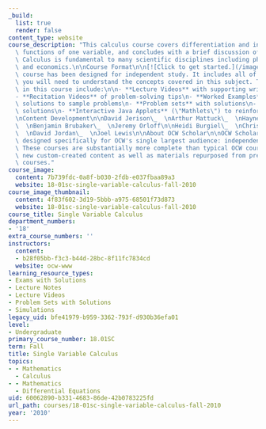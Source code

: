 ```yaml
---
_build:
  list: true
  render: false
content_type: website
course_description: "This calculus course covers differentiation and integration of\
  \ functions of one variable, and concludes with a brief discussion of infinite series.\
  \ Calculus is fundamental to many scientific disciplines including physics, engineering,\
  \ and economics.\n\nCourse Format\n\n[![Click to get started.](/images/button_start.png)](pages/syllabus)This\
  \ course has been designed for independent study. It includes all of the materials\
  \ you will need to understand the concepts covered in this subject. The materials\
  \ in this course include:\n\n- **Lecture Videos** with supporting written notes\n\
  - **Recitation Videos** of problem-solving tips\n- **Worked Examples** with detailed\
  \ solutions to sample problems\n- **Problem sets** with solutions\n- **Exams** with\
  \ solutions\n- **Interactive Java Applets** (\"Mathlets\") to reinforce key concepts\n\
  \nContent Development\n\nDavid Jerison\_  \nArthur Mattuck\_  \nHaynes Miller\_\
  \  \nBenjamin Brubaker\_  \nJeremy Orloff\n\nHeidi Burgiel\_  \nChristine Breiner\_\
  \  \nDavid Jordan\_  \nJoel Lewis\n\nAbout OCW Scholar\n\nOCW Scholar courses are\
  \ designed specifically for OCW's single largest audience: independent learners.\
  \ These courses are substantially more complete than typical OCW courses, and include\
  \ new custom-created content as well as materials repurposed from previously published\
  \ courses."
course_image:
  content: 7b739fdc-0a8f-b030-2fdb-e037fbaa89a3
  website: 18-01sc-single-variable-calculus-fall-2010
course_image_thumbnail:
  content: 4f83f602-3d19-5bbb-a975-68501f73d873
  website: 18-01sc-single-variable-calculus-fall-2010
course_title: Single Variable Calculus
department_numbers:
- '18'
extra_course_numbers: ''
instructors:
  content:
  - b28f05bb-f3c3-b44d-28bc-8f11fc7834cd
  website: ocw-www
learning_resource_types:
- Exams with Solutions
- Lecture Notes
- Lecture Videos
- Problem Sets with Solutions
- Simulations
legacy_uid: bfe41979-b959-3362-793f-d930b36efa01
level:
- Undergraduate
primary_course_number: 18.01SC
term: Fall
title: Single Variable Calculus
topics:
- - Mathematics
  - Calculus
- - Mathematics
  - Differential Equations
uid: 60062890-b331-4683-86de-42b0783225fd
url_path: courses/18-01sc-single-variable-calculus-fall-2010
year: '2010'
---
```

